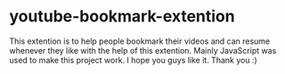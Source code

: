 # youtube-bookmark-extention
This extention is to help people bookmark their videos and can resume whenever they like with the help of this extention.
Mainly JavaScript was used to make this project work.
I hope you guys like it. Thank you :)
